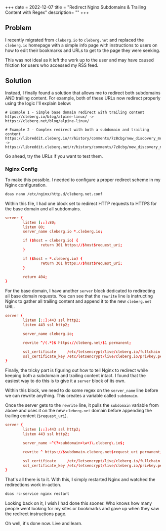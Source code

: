 +++
date = 2022-12-07
title = "Redirect Nginx Subdomains & Trailing Content with Regex"
description= ""
+++

## Problem

I recently migrated from `cleberg.io` to `cleberg.net` and replaced the 
`cleberg.io` homepage with a simple info page with instructions to users on how 
to edit their bookmarks and URLs to get to the page they were seeking.

This was not ideal as it left the work up to the user and may have caused 
friction for users who accessed my RSS feed.

## Solution

Instead, I finally found a solution that allows me to redirect both subdomains 
AND trailing content. For example, both of these URLs now redirect properly 
using the logic I'll explain below:

```text
# Example 1 - Simple base domain redirect with trailing content
https://cleberg.io/blog/alpine-linux/ -> https://cleberg.net/blog/alpine-linux/

# Example 2 - Complex redirect with both a subdomain and trailing content
https://libreddit.cleberg.io/r/history/comments/7z8cbg/new_discovery_mode_turns_video_game_assassins/
->
https://libreddit.cleberg.net/r/history/comments/7z8cbg/new_discovery_mode_turns_video_game_assassins/
```

Go ahead, try the URLs if you want to test them.

### Nginx Config

To make this possible. I needed to configure a proper redirect scheme in my 
Nginx configuration.

```bash
doas nano /etc/nginx/http.d/cleberg.net.conf
```

Within this file, I had one block set to redirect HTTP requests to HTTPS for the 
base domain and all subdomains.

```conf
server {
        listen [::]:80;
        listen 80;
        server_name cleberg.io *.cleberg.io;

        if ($host = cleberg.io) {
                return 301 https://$host$request_uri;
        }

        if ($host = *.cleberg.io) {
                return 301 https://$host$request_uri;
        }

        return 404;
}
```

For the base domain, I have another `server` block dedicated to redirecting all 
base domain requests. You can see that the `rewrite` line is instructing Nginx 
to gather all trailing content and append it to the new `cleberg.net` URL.

```conf
server {
        listen [::]:443 ssl http2;
        listen 443 ssl http2;

        server_name cleberg.io;

        rewrite ^/(.*)$ https://cleberg.net/$1 permanent;

        ssl_certificate     /etc/letsencrypt/live/cleberg.io/fullchain.pem;
        ssl_certificate_key /etc/letsencrypt/live/cleberg.io/privkey.pem;
}
```

Finally, the tricky part is figuring out how to tell Nginx to redirect while 
keeping both a subdomain and trailing content intact. I found that the easiest 
way to do this is to give it a `server` block of its own.

Within this block, we need to do some regex on the `server_name` line before we 
can rewrite anything. This creates a variable called `subdomain`.

Once the server gets to the `rewrite` line, it pulls the `subdomain` variable 
from above and uses it on the new `cleberg.net` domain before appending the 
trailing content (`$request_uri`).

```conf
server {
        listen [::]:443 ssl http2;
        listen 443 ssl http2;

        server_name ~^(?<subdomain>\w+)\.cleberg\.io$;

        rewrite ^ https://$subdomain.cleberg.net$request_uri permanent;

        ssl_certificate     /etc/letsencrypt/live/cleberg.io/fullchain.pem;
        ssl_certificate_key /etc/letsencrypt/live/cleberg.io/privkey.pem;
}
```

That's all there is to it. With this, I simply restarted Nginx and watched the 
redirections work in-action.

```bash
doas rc-service nginx restart
```


Looking back on it, I wish I had done this sooner. Who knows how many people 
went looking for my sites or bookmarks and gave up when they saw the redirect 
instructions page.

Oh well, it's done now. Live and learn.
